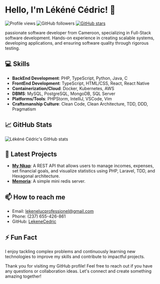 # Hello, I'm Lékéné Cédric! 👋

![Profile views](https://komarev.com/ghpvc/?username=LekeneCedric&style=flat-square)
![GitHub followers](https://img.shields.io/github/followers/LekeneCedric?label=Follow&style=social)
[![GitHub stars](https://img.shields.io/github/stars/LekeneCedric?style=social)](https://github.com/LekeneCedric)

passionate software developer from Cameroon, specializing in Full-Stack software development. Hands-on experience in creating scalable systems, developing applications, and ensuring software quality through rigorous testing.

## 💻 Skills
- **BackEnd Development**: PHP, TypeScript, Python, Java, C
- **FrontEnd Development**: TypeScript, HTML/CSS, React, React Native
- **Containerization/Cloud**: Docker, Kubernetes, AWS
- **DBMS**: MySQL, PostgreSQL, MongoDB, SQL Server
- **Platforms/Tools**: PHPStorm, IntelliJ, VSCode, Vim
- **Craftsmanship Culture**: Clean Code, Clean Architecture, TDD, DDD, Pragmatism

## 📈 GitHub Stats
![Lékéné Cédric's GitHub stats](https://github-readme-stats.vercel.app/api?username=LekeneCedric&show_icons=true&theme=radical)

## 🚀 Latest Projects
- **[My Nkap](https://github.com/LekeneCedric/my_nkap)**: A REST API that allows users to manage incomes, expenses, set financial goals, and visualize statistics using PHP, Laravel, TDD, and Hexagonal architecture.
- **[Memoria](https://github.com/LekeneCedric/memoria)**: A simple mini redis server.

## 📫 How to reach me
- Email: [lekenelucprofessionel@gmail.com](mailto:lekenelucprofessionel@gmail.com)
- Phone: (237) 655-426-861
- GitHub: [LekeneCedric](https://github.com/LekeneCedric)

## ⚡ Fun Fact
I enjoy tackling complex problems and continuously learning new technologies to improve my skills and contribute to impactful projects.

Thank you for visiting my GitHub profile! Feel free to reach out if you have any questions or collaboration ideas. Let's connect and create something amazing together!
